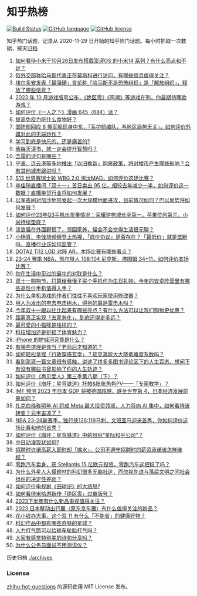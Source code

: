 # 知乎热榜
[![Build Status](https://github.com/ToWeLong/zhihu-hot-questions/workflows/CI/badge.svg)](https://github.com/ToWeLong/zhihu-hot-questions/actions)
[![GitHub language](https://img.shields.io/badge/language-golang-orange.svg)](https://golang.org/)
[![GitHub license](https://img.shields.io/github/license/ToWeLong/zhihu-hot-questions)](https://github.com/ToWeLong/zhihu-hot-questions/blob/main/LICENSE)

知乎热门话题，记录从 2020-11-29 日开始的知乎热门话题。每小时抓取一次数据，按天[归档](./archives)

<!-- BEGIN -->

1. [如何看待小米于10月26日发布搭载澎湃OS 的小米14 系列？有什么亮点和不足？](https://www.zhihu.com/question/627903421)
1. [俄外交部称哈马斯代表正在莫斯科进行访问，有哪些信息值得关注？](https://www.zhihu.com/question/627958005)
1. [埃尔多安发表「最强硬」言论称「哈马斯不是恐怖组织」是「解放组织」，释放了哪些信号？](https://www.zhihu.com/question/627901638)
1. [2023 年 10 月游戏版号公布，《绝区零》《鸣潮》等游戏在列，你最期待哪款游戏？](https://www.zhihu.com/question/627929293)
1. [如何评价《一人之下》漫画 645（684）话？](https://www.zhihu.com/question/627978294)
1. [提高免疫力吃什么食物好？](https://www.zhihu.com/question/576611274)
1. [国防部回应 6 搜军舰现身中东，「系护航编队，与地区局势无关」，如何评价外媒对此的无端炒作？](https://www.zhihu.com/question/627911150)
1. [学习到底是快乐的，还是痛苦的?](https://www.zhihu.com/question/622489056)
1. [我每天读书，就一定会提升智慧吗？](https://www.zhihu.com/question/625996183)
1. [含霜的诗句有哪些？](https://www.zhihu.com/question/627494166)
1. [宁波、连云港等多地推出「以旧换新」购房政策，将对楼市产生哪些影响？会有其他城市跟进吗？](https://www.zhihu.com/question/627893275)
1. [S13 世界赛瑞士轮 WBG 2:0 淘汰MAD，如何评价这场比赛？](https://www.zhihu.com/question/627922029)
1. [李佳琦直播间「双十一」首日卖出 95 亿，相较去年减少一半，如何评价这一数据？直播带货行业将如何发展？](https://www.zhihu.com/question/627874018)
1. [以军夜间对加沙地带发起一次大规模地面进攻，目前情况如何？巴以局势将如何发展？](https://www.zhihu.com/question/627887198)
1. [如何评价23年Q3手机出货量情况：荣耀逆势增长至第一，苹果位列第三，小米持续垫底？](https://www.zhihu.com/question/627909456)
1. [流浪猫在外面野惯了，领回家养，猫会不会觉得生活很无聊？](https://www.zhihu.com/question/443817370)
1. [小杨哥、李佳琦频频登上热搜，「底价协议」是否存在？「最低价」就是垄断吗，直播行业该如何监管？](https://www.zhihu.com/question/627882991)
1. [DOTA2 Ti12 LGD 对阵 AR，本场比赛有哪些看点？](https://www.zhihu.com/question/627148383)
1. [23-24 赛季 NBA，凯尔特人 108:104 尼克斯，塔图姆 34+11，如何评价本场比赛？](https://www.zhihu.com/question/627869547)
1. [你在生活中见过的最牛的对联是什么？](https://www.zhihu.com/question/556198390)
1. [双十一购物节，打算给我侄子买个手机作为生日礼物，今年的安卓阵营里有哪些高性价手机值得入手？](https://www.zhihu.com/question/627770504)
1. [为什么单机游戏的作者们往往不喜欢玩家使用修改器？](https://www.zhihu.com/question/624833848)
1. [用人为发出的电去电击树木，得到的算是雷击木吗？](https://www.zhihu.com/question/609146154)
1. [今年双十一跟以往比起来有哪些亮点？有什么方法可以让我们购物更优惠？](https://www.zhihu.com/question/627814257)
1. [距离真正实现「去家务化」，到底还得走多远？](https://www.zhihu.com/question/627032667)
1. [最可爱的小猫咪是啥样的？](https://www.zhihu.com/question/365706942)
1. [科技增加还是折损了体育魅力？](https://www.zhihu.com/question/627539354)
1. [iPhone 的护城河究竟是什么？](https://www.zhihu.com/question/626391396)
1. [有哪些道理是你当了老师后才知道的？](https://www.zhihu.com/question/366090311)
1. [如何轻松拿捏「行政穿搭玄学」？茄克真能大大降低难度系数吗？](https://www.zhihu.com/question/622203380)
1. [看到澎湃一篇文章很有感触，讲述了拼多多图书评论区下的人生百态，想问下有没有哪些书曾影响了你的人生轨迹？](https://www.zhihu.com/question/627056532)
1. [如何评价《再见爱人》第三季第八期（下）？](https://www.zhihu.com/question/627721962)
1. [如何评价《崩坏：星穹铁道》托帕&账账角色PV——「专家教学」？](https://www.zhihu.com/question/627883090)
1. [IMF 预测 2023 年日本 GDP 将被德国超越，跌至世界第 4，日本经济发展前景如何？](https://www.zhihu.com/question/627736100)
1. [扎克伯格称明年 AI 将成 Meta 最大投资领域，人力将向 AI 集中，如何看待该转变？元宇宙凉了？](https://www.zhihu.com/question/627896312)
1. [NBA 23-24新赛季，独行侠126:119马刺，文班亚马迎来首秀，你如何评价这场比赛和他的首秀？](https://www.zhihu.com/question/627885920)
1. [如何评价《崩坏：星穹铁道》中的组织“星际和平公司”？](https://www.zhihu.com/question/627590459)
1. [中日动漫现状如何?](https://www.zhihu.com/question/622464085)
1. [招聘时许诺高薪入职时却「缩水」，公司不遵守招聘时的薪资承诺该怎样维权？](https://www.zhihu.com/question/622558901)
1. [零跑汽车卖身，获 Stellantis 15 亿欧元投资，零跑汽车这把稳了吗？](https://www.zhihu.com/question/627875225)
1. [为什么外星人入侵题材的科幻很多无脑社达，而忽视先进与落后文明之间社会组织的决定性差距？](https://www.zhihu.com/question/624896580)
1. [如何评价电视剧《田耕纪》的大结局?](https://www.zhihu.com/question/627822092)
1. [如何看待米哈游新作「绝区零」过审版号？](https://www.zhihu.com/question/627931178)
1. [2023下半年有什么新品电视值得关注？](https://www.zhihu.com/question/627632193)
1. [2023 日本移动出行展（原东京车展）有什么值得关注的新品？](https://www.zhihu.com/question/625596508)
1. [花小钱办大事，这个双 11 有什么「不能省」的健康好物？](https://www.zhihu.com/question/626834595)
1. [科幻作品中都有哪些奇特的星球？](https://www.zhihu.com/question/627591578)
1. [人力打气筒可以给轿车轮胎打气吗？](https://www.zhihu.com/question/322016120)
1. [大家有感觉特别美的诗句分享吗？](https://www.zhihu.com/question/627402008)
1. [为什么公务员面试不用测谎仪？](https://www.zhihu.com/question/627695687)

<!-- END -->

历史归档 [./archives](./archives)


### License
[zhihu-hot-questions](https://github.com/towelong/zhihu-hot-questions) 的源码使用 MIT License 发布。